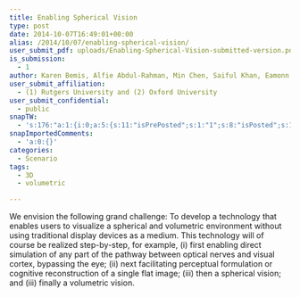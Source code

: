 ```yaml
---
title: Enabling Spherical Vision
type: post
date: 2014-10-07T16:49:01+00:00
alias: /2014/10/07/enabling-spherical-vision/
user_submit_pdf: uploads/Enabling-Spherical-Vision-submitted-version.pdf
is_submission:
  - 1
author: Karen Bemis, Alfie Abdul-Rahman, Min Chen, Saiful Khan, Eamonn Maguire, and Simon Walton
user_submit_affiliation:
  - (1) Rutgers University and (2) Oxford University
user_submit_confidential:
  - public
snapTW:
  - 's:176:"a:1:{i:0;a:5:{s:11:"isPrePosted";s:1:"1";s:8:"isPosted";s:1:"1";s:4:"pgID";s:18:"522792675918233600";s:5:"pDate";s:19:"2014-10-16 16:55:59";s:12:"rpstPostIncl";s:7:"nxsi0tw";}}";'
snapImportedComments:
  - 'a:0:{}'
categories:
  - Scenario
tags:
  - 3D
  - volumetric

---
```

We envision the following grand challenge: To develop a technology that enables users to visualize a spherical and volumetric environment without using traditional display devices as a medium. This technology will of course be realized step-by-step, for example, (i) first enabling direct simulation of any part of the pathway between optical nerves and visual cortex, bypassing the eye; (ii) next facilitating perceptual formulation or cognitive reconstruction of a single flat image; (iii) then a spherical vision; and (iii) finally a volumetric vision.